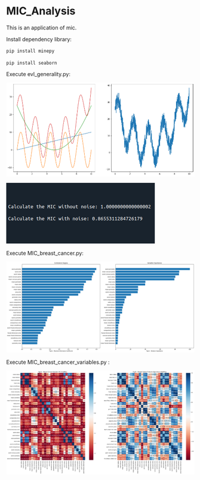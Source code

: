 # MIC_Analysis
This is an application of mic.

Install dependency library:

    pip install minepy
    
    pip install seaborn

Execute evl_generality.py: 

![image_1](https://github.com/hq-deng/MIC_Analysis/blob/master/picture/evl_generality.png?imageMogr2/auto-orient/strip%7CimageView2/2/w/300)

![image_2](https://github.com/hq-deng/MIC_Analysis/blob/master/picture/noise_mic.png)

Execute MIC_breast_cancer.py: 

![image_3](https://github.com/hq-deng/MIC_Analysis/blob/master/picture/cancer_mic.png)

Execute MIC_breast_cancer_variables.py : 

![image_4](https://github.com/hq-deng/MIC_Analysis/blob/master/picture/cancer_mic_heat.png)
